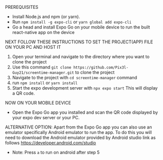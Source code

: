 PREREQUISITES
  - Install Node.js and npm (or yarn).
  - Run  `npm install -g expo-cli` or 
       `yarn global add expo-cli`
  - Go a head and install Expo Go on your mobile device to run the built react-native app on the device

NEXT FOLLOW THESE INSTRUCTIONS TO SET THE PROJECT(APP) FILE ON YOUR PC AND HOST IT
1. Open your terminal and navigate to the directory where you want to clone the project
2. Use this command `git clone https://github.com/Pix3l-Guy21/screentime-manager.git` to clone the project
3. Navigate to the project with `cd screentime-manager` command
4. run `npm install` or `yarn install`
5. Start the expo development server with `npx expo start` This will display a QR code.

NOW ON YOUR MOBILE DEVICE
- Open the Expo Go app you installed and scan the QR code displayed by your expo dev server or your PC.

ALTERNATIVE OPTION:
Apart from the Expo Go app you can also use an emulator specifically Android emulator to run the app.
To do this you will need to download the Android emulator provided by Android studio link as follows https://developer.android.com/studio
* Note: Press `a` to run on android after step 5
